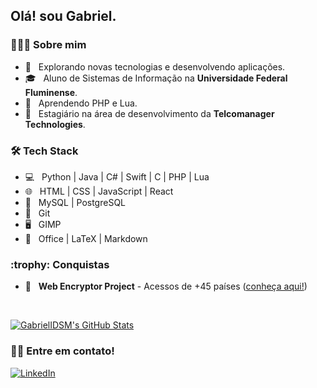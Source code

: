 <h2>Olá! sou Gabriel.</h2>

<h3> 👨🏻‍💻 Sobre mim </h3>

- 🤔 &nbsp; Explorando novas tecnologias e desenvolvendo aplicações.
- 🎓 &nbsp; Aluno de Sistemas de Informação na **Universidade Federal Fluminense**.
- 🌱 &nbsp; Aprendendo PHP e Lua.
- :office: &nbsp; Estagiário na área de desenvolvimento da **Telcomanager Technologies**. 
<h3>🛠 Tech Stack</h3>

- 💻 &nbsp; Python | Java | C# | Swift | C | PHP | Lua
- 🌐 &nbsp; HTML | CSS | JavaScript | React
- :file_folder: &nbsp; MySQL | PostgreSQL
- 🔧 &nbsp; Git
- 🖥 &nbsp; GIMP
- :memo: &nbsp; Office | LaTeX | Markdown
<h3>:trophy: Conquistas</h3>

- :space_invader: &nbsp; **Web Encryptor Project** - Acessos de +45 países ([conheça aqui!](https://gabrielidsm.github.io/Web-Encryptor))

<br/>

[![GabrielIDSM's GitHub Stats](https://github-readme-stats.vercel.app/api?username=GabrielIDSM&show_icons=true)](https://github.com/GabrielIDSM)

<h3> 🤝🏻 Entre em contato! </h3>

<p align="left">
<a href="https://www.linkedin.com/in/gabriel-inacio-uff/"><img alt="LinkedIn" src="https://img.shields.io/badge/LinkedIn-Gabriel%20Inácio-blue?style=flat-square&logo=linkedin"></a>
